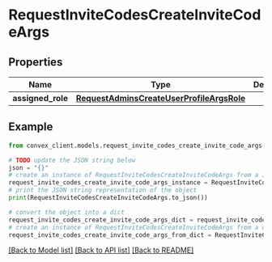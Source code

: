 # RequestInviteCodesCreateInviteCodeArgs


## Properties

Name | Type | Description | Notes
------------ | ------------- | ------------- | -------------
**assigned_role** | [**RequestAdminsCreateUserProfileArgsRole**](RequestAdminsCreateUserProfileArgsRole.md) |  | 

## Example

```python
from convex_client.models.request_invite_codes_create_invite_code_args import RequestInviteCodesCreateInviteCodeArgs

# TODO update the JSON string below
json = "{}"
# create an instance of RequestInviteCodesCreateInviteCodeArgs from a JSON string
request_invite_codes_create_invite_code_args_instance = RequestInviteCodesCreateInviteCodeArgs.from_json(json)
# print the JSON string representation of the object
print(RequestInviteCodesCreateInviteCodeArgs.to_json())

# convert the object into a dict
request_invite_codes_create_invite_code_args_dict = request_invite_codes_create_invite_code_args_instance.to_dict()
# create an instance of RequestInviteCodesCreateInviteCodeArgs from a dict
request_invite_codes_create_invite_code_args_from_dict = RequestInviteCodesCreateInviteCodeArgs.from_dict(request_invite_codes_create_invite_code_args_dict)
```
[[Back to Model list]](../README.md#documentation-for-models) [[Back to API list]](../README.md#documentation-for-api-endpoints) [[Back to README]](../README.md)


